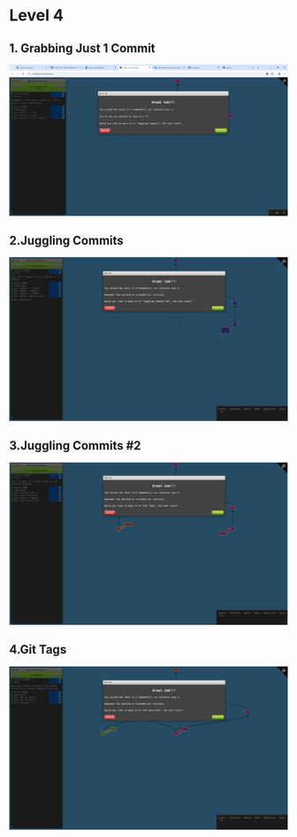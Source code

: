 # Level 4

## 1. Grabbing Just 1 Commit 

![alt text](image-10.png)

## 2.Juggling Commits

![alt text](image-11.png)

## 3.Juggling Commits #2

![alt text](image-12.png)

## 4.Git Tags

![alt text](image-13.png)